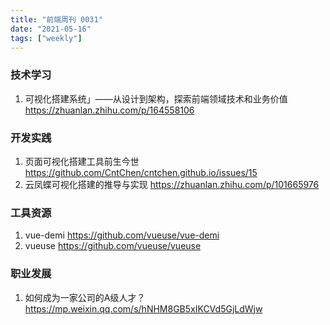 ```yaml
---
title: "前端周刊 0031"
date: "2021-05-16"
tags: ["weekly"]
---
```


### 技术学习
1. 可视化搭建系统」——从设计到架构，探索前端领域技术和业务价值 https://zhuanlan.zhihu.com/p/164558106

### 开发实践
1. 页面可视化搭建工具前生今世 https://github.com/CntChen/cntchen.github.io/issues/15
2. 云凤蝶可视化搭建的推导与实现 https://zhuanlan.zhihu.com/p/101665976

### 工具资源
1. vue-demi https://github.com/vueuse/vue-demi
2. vueuse https://github.com/vueuse/vueuse

### 职业发展
1. 如何成为一家公司的A级人才？ https://mp.weixin.qq.com/s/hNHM8GB5xIKCVd5GjLdWjw
